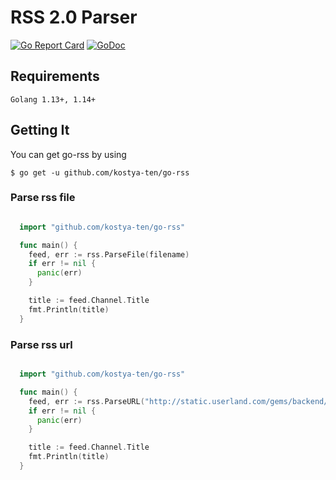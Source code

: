 RSS 2.0 Parser
==============

[![Go Report Card](https://goreportcard.com/badge/github.com/kostya-ten/go-rss)](https://goreportcard.com/report/github.com/kostya-ten/go-rss)
[![GoDoc](https://godoc.org/github.com/kostya-ten/go-rss?status.svg&style=flat)](https://pkg.go.dev/github.com/kostya-ten/go-rss)

## Requirements

    Golang 1.13+, 1.14+

## Getting It

You can get go-rss by using

    $ go get -u github.com/kostya-ten/go-rss


### Parse rss file
```go

  import "github.com/kostya-ten/go-rss"

  func main() {
    feed, err := rss.ParseFile(filename)
    if err != nil {
      panic(err)
    }

    title := feed.Channel.Title
    fmt.Println(title)
  }
```


### Parse rss url 
```go

  import "github.com/kostya-ten/go-rss"

  func main() {
    feed, err := rss.ParseURL("http://static.userland.com/gems/backend/rssTwoExample2.xml", &http.Client{})
    if err != nil {
      panic(err)
    }

    title := feed.Channel.Title
    fmt.Println(title)
  }
```

